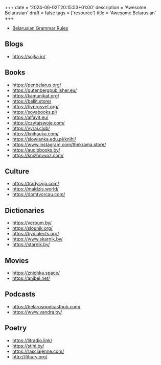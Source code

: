 +++
date = '2024-06-02T20:15:53+01:00'
description = 'Awesome Belarusian'
draft = false
tags = ['resource']
title = 'Awesome Belarusian'
+++

- [Belarusian Grammar Rules](https://knihi.com/storage/pravapis2005.html)

## Blogs

- https://sojka.io/

## Books

- https://penbelarus.org/
- https://gutenbergpublisher.eu/
- https://kamunikat.org/
- https://bellit.store/
- https://byprosvet.org/
- https://sovabooks.pl/
- https://alfavit.eu/
- https://czytajswoje.com/
- https://vyraj.club/
- https://knihauka.com/
- https://slowianka.edu.pl/knihi/
- https://www.instagram.com/thekrama.store/
- https://audiobooks.by/
- https://knizhnyvoz.com/

## Culture

- https://tradycyja.com/
- https://maldzis.world/
- https://domtvorcau.com/

## Dictionaries

- https://verbum.by/
- https://slounik.org/
- https://bydialects.org/
- https://www.skarnik.by/
- https://starnik.by/

## Movies

- https://znichka.space/
- https://anibel.net/

## Podcasts

- https://belaruspodcasthub.com/
- https://www.vandra.by/

## Poetry

- https://litradio.link/
- https://stihi.by/
- https://rasciajenne.com/
- http://fihury.org/
